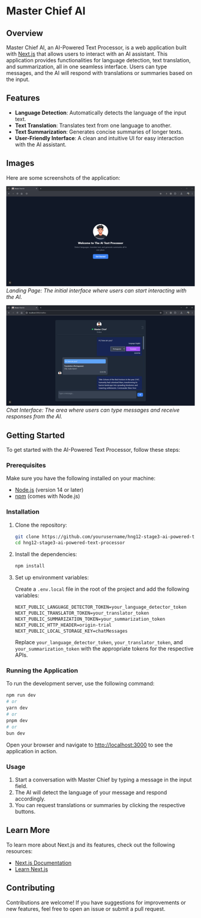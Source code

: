 # Master Chief AI

## Overview

Master Chief AI, an AI-Powered Text Processor, is a web application built with [Next.js](https://nextjs.org) that allows users to interact with an AI assistant. This application provides functionalities for language detection, text translation, and summarization, all in one seamless interface. Users can type messages, and the AI will respond with translations or summaries based on the input.

## Features

- **Language Detection**: Automatically detects the language of the input text.
- **Text Translation**: Translates text from one language to another.
- **Text Summarization**: Generates concise summaries of longer texts.
- **User-Friendly Interface**: A clean and intuitive UI for easy interaction with the AI assistant.

## Images

Here are some screenshots of the application:

![Landing Page](screenshots/landingPage.png)
*Landing Page: The initial interface where users can start interacting with the AI.*

![Chat Interface](screenshots/chatInterface.png)
*Chat Interface: The area where users can type messages and receive responses from the AI.*


## Getting Started

To get started with the AI-Powered Text Processor, follow these steps:

### Prerequisites

Make sure you have the following installed on your machine:

- [Node.js](https://nodejs.org/) (version 14 or later)
- [npm](https://www.npmjs.com/) (comes with Node.js)

### Installation

1. Clone the repository:

   ```bash
   git clone https://github.com/yourusername/hng12-stage3-ai-powered-text-processor.git
   cd hng12-stage3-ai-powered-text-processor
   ```

2. Install the dependencies:

   ```bash
   npm install
   ```

3. Set up environment variables:

   Create a `.env.local` file in the root of the project and add the following variables:

   ```plaintext
   NEXT_PUBLIC_LANGUAGE_DETECTOR_TOKEN=your_language_detector_token
   NEXT_PUBLIC_TRANSLATOR_TOKEN=your_translator_token
   NEXT_PUBLIC_SUMMARIZATION_TOKEN=your_summarization_token
   NEXT_PUBLIC_HTTP_HEADER=origin-trial
   NEXT_PUBLIC_LOCAL_STORAGE_KEY=chatMessages
   ```

   Replace `your_language_detector_token`, `your_translator_token`, and `your_summarization_token` with the appropriate tokens for the respective APIs.

### Running the Application

To run the development server, use the following command:

```bash
npm run dev
# or
yarn dev
# or
pnpm dev
# or
bun dev
```

Open your browser and navigate to [http://localhost:3000](http://localhost:3000) to see the application in action.

### Usage

1. Start a conversation with Master Chief by typing a message in the input field.
2. The AI will detect the language of your message and respond accordingly.
3. You can request translations or summaries by clicking the respective buttons.

## Learn More

To learn more about Next.js and its features, check out the following resources:

- [Next.js Documentation](https://nextjs.org/docs)
- [Learn Next.js](https://nextjs.org/learn)

## Contributing

Contributions are welcome! If you have suggestions for improvements or new features, feel free to open an issue or submit a pull request.
